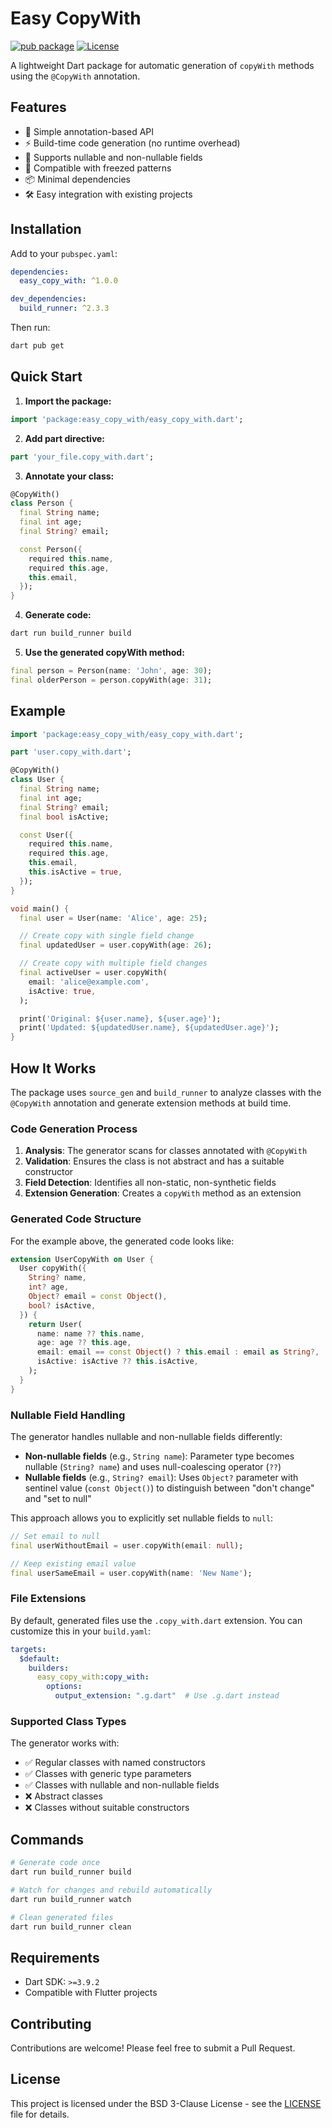# Easy CopyWith

[![pub package](https://img.shields.io/pub/v/easy_copy_with.svg)](https://pub.dev/packages/easy_copy_with)
[![License](https://img.shields.io/badge/license-BSD--3--Clause-blue.svg)](https://opensource.org/licenses/BSD-3-Clause)

A lightweight Dart package for automatic generation of `copyWith` methods using the `@CopyWith` annotation.

## Features

- 🚀 Simple annotation-based API
- ⚡ Build-time code generation (no runtime overhead)
- 🔄 Supports nullable and non-nullable fields
- 🎯 Compatible with freezed patterns
- 📦 Minimal dependencies
- 🛠️ Easy integration with existing projects

## Installation

Add to your `pubspec.yaml`:

```yaml
dependencies:
  easy_copy_with: ^1.0.0

dev_dependencies:
  build_runner: ^2.3.3
```

Then run:

```bash
dart pub get
```

## Quick Start

1. **Import the package:**

```dart
import 'package:easy_copy_with/easy_copy_with.dart';
```

2. **Add part directive:**

```dart
part 'your_file.copy_with.dart';
```

3. **Annotate your class:**

```dart
@CopyWith()
class Person {
  final String name;
  final int age;
  final String? email;

  const Person({
    required this.name,
    required this.age,
    this.email,
  });
}
```

4. **Generate code:**

```bash
dart run build_runner build
```

5. **Use the generated copyWith method:**

```dart
final person = Person(name: 'John', age: 30);
final olderPerson = person.copyWith(age: 31);
```

## Example

```dart
import 'package:easy_copy_with/easy_copy_with.dart';

part 'user.copy_with.dart';

@CopyWith()
class User {
  final String name;
  final int age;
  final String? email;
  final bool isActive;

  const User({
    required this.name,
    required this.age,
    this.email,
    this.isActive = true,
  });
}

void main() {
  final user = User(name: 'Alice', age: 25);

  // Create copy with single field change
  final updatedUser = user.copyWith(age: 26);

  // Create copy with multiple field changes
  final activeUser = user.copyWith(
    email: 'alice@example.com',
    isActive: true,
  );

  print('Original: ${user.name}, ${user.age}');
  print('Updated: ${updatedUser.name}, ${updatedUser.age}');
}
```

## How It Works

The package uses `source_gen` and `build_runner` to analyze classes with the `@CopyWith` annotation and generate extension methods at build time.

### Code Generation Process

1. **Analysis**: The generator scans for classes annotated with `@CopyWith`
2. **Validation**: Ensures the class is not abstract and has a suitable constructor
3. **Field Detection**: Identifies all non-static, non-synthetic fields
4. **Extension Generation**: Creates a `copyWith` method as an extension

### Generated Code Structure

For the example above, the generated code looks like:

```dart
extension UserCopyWith on User {
  User copyWith({
    String? name,
    int? age,
    Object? email = const Object(),
    bool? isActive,
  }) {
    return User(
      name: name ?? this.name,
      age: age ?? this.age,
      email: email == const Object() ? this.email : email as String?,
      isActive: isActive ?? this.isActive,
    );
  }
}
```

### Nullable Field Handling

The generator handles nullable and non-nullable fields differently:

- **Non-nullable fields** (e.g., `String name`): Parameter type becomes nullable (`String? name`) and uses null-coalescing operator (`??`)
- **Nullable fields** (e.g., `String? email`): Uses `Object?` parameter with sentinel value (`const Object()`) to distinguish between "don't change" and "set to null"

This approach allows you to explicitly set nullable fields to `null`:

```dart
// Set email to null
final userWithoutEmail = user.copyWith(email: null);

// Keep existing email value
final userSameEmail = user.copyWith(name: 'New Name');
```

### File Extensions

By default, generated files use the `.copy_with.dart` extension. You can customize this in your `build.yaml`:

```yaml
targets:
  $default:
    builders:
      easy_copy_with:copy_with:
        options:
          output_extension: ".g.dart"  # Use .g.dart instead
```

### Supported Class Types

The generator works with:
- ✅ Regular classes with named constructors
- ✅ Classes with generic type parameters
- ✅ Classes with nullable and non-nullable fields
- ❌ Abstract classes
- ❌ Classes without suitable constructors

## Commands

```bash
# Generate code once
dart run build_runner build

# Watch for changes and rebuild automatically
dart run build_runner watch

# Clean generated files
dart run build_runner clean
```

## Requirements

- Dart SDK: `>=3.9.2`
- Compatible with Flutter projects

## Contributing

Contributions are welcome! Please feel free to submit a Pull Request.

## License

This project is licensed under the BSD 3-Clause License - see the [LICENSE](LICENSE) file for details.

